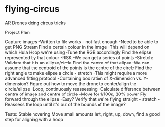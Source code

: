 flying-circus
=============

AR Drones doing circus tricks

Project Plan

Capture images
	-Written to file works - not fast enough
	-Need to be able to get PNG Stream
Find a certain colour in the image
	-This will depend on which Hula Hoop we're using
	-Tune the RGB accordingly
Find the elipse represented by that colour
	-RISK
	-We can get a series of points
	-Stretch: Validate that it is an ellipse/circle
Find the centre of that elipse
	-We can assume that the centroid of the points is the centre of the circle
Find the right angle to make elipse a circle - stretch
	-This might require a more advanced fitting protocol
	-Containing box ration of X-dimension vs. Y-dimension?
Figure out how to move the drone to center/align the circle/elipse
	-Loop, continuously reassessing
	-Calculate difference between centre of image and centre of circle
	-Move for 1/100s, 20% power
Fly forward through the elipse
	-Easy?
Verify that we're flying straight - stretch
	-Reassess the loop until it's out of the bounds of the image?



Tests:
	Stable hovering
	Move small amounts left, right, up, down, find a good step for aligning with a hoop
